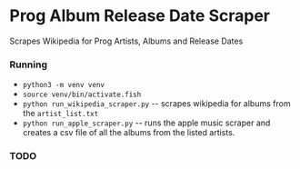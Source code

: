 # Prog Album Release Date Scraper

Scrapes Wikipedia for Prog Artists, Albums and Release Dates

### Running

- `python3 -m venv venv`
- `source venv/bin/activate.fish`
- `python run_wikipedia_scraper.py` -- scrapes wikipedia for albums from the 
  `artist_list.txt`
- `python run_apple_scraper.py` -- runs the apple music scraper and creates 
  a csv file of all the albums from the listed artists.

### TODO